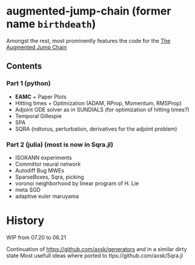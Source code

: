 # augmented-jump-chain (former name `birthdeath`)

Amongst the rest, most prominently features the code for the [The Augmented Jump Chain](https://doi.org/10.1002/adts.202000274)

## Contents
### Part 1 (python)
- **EAMC** + Paper Plots
- Hitting times + Optimization (ADAM, RProp, Momentum, RMSProp)
- Adjoint ODE solver as in SUNDIALS (for optimization of hitting times?)
- Temporal Gillespie
- SPA
- SQRA (ndtorus, perturbation, derivatives for the adjoint problem)

### Part 2 (julia) (most is now in Sqra.jl)
- ISOKANN experiments
- Committor neural network
- Autodiff Bug MWEs
- SparseBoxes, Sqra, picking
- voronoi neighborhood by linear program of H. Lie
- meta SGD
- adaptive euler maruyama

# History
WIP from 07.20 to 06.21

Continuation of https://github.com/axsk/generators and in a similar dirty state
Most usefull ideas where ported to ttps://github.com/axsk/Sqra.jl
